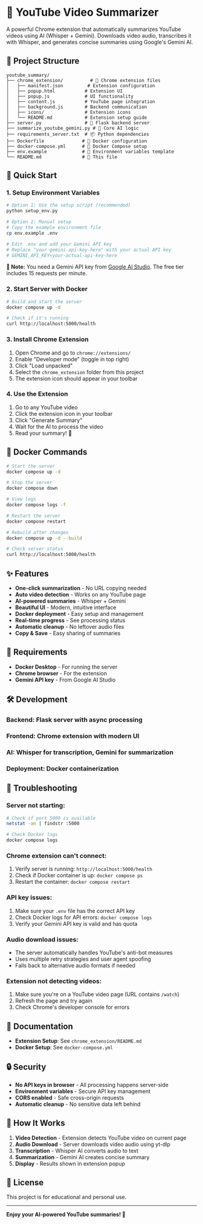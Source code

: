 # 🎥 YouTube Video Summarizer

A powerful Chrome extension that automatically summarizes YouTube videos using AI (Whisper + Gemini). Downloads video audio, transcribes it with Whisper, and generates concise summaries using Google's Gemini AI.

## 📁 Project Structure

```
youtube_summary/
├── chrome_extension/          # 🎯 Chrome extension files
│   ├── manifest.json         # Extension configuration
│   ├── popup.html           # Extension UI
│   ├── popup.js             # UI functionality
│   ├── content.js           # YouTube page integration
│   ├── background.js        # Backend communication
│   ├── icons/               # Extension icons
│   └── README.md            # Extension setup guide
├── server.py                # 🚀 Flask backend server
├── summarize_youtube_gemini.py # 🤖 Core AI logic
├── requirements_server.txt  # 📦 Python dependencies
├── Dockerfile              # 🐳 Docker configuration
├── docker-compose.yml      # 🐳 Docker Compose setup
├── env.example             # 📝 Environment variables template
└── README.md               # 📖 This file
```

## 🚀 Quick Start

### 1. Setup Environment Variables
```bash
# Option 1: Use the setup script (recommended)
python setup_env.py

# Option 2: Manual setup
# Copy the example environment file
cp env.example .env

# Edit .env and add your Gemini API key
# Replace "your-gemini-api-key-here" with your actual API key
# GEMINI_API_KEY=your-actual-api-key-here
```

**📝 Note:** You need a Gemini API key from [Google AI Studio](https://makersuite.google.com/app/apikey). The free tier includes 15 requests per minute.

### 2. Start Server with Docker
```bash
# Build and start the server
docker compose up -d

# Check if it's running
curl http://localhost:5000/health
```

### 3. Install Chrome Extension
1. Open Chrome and go to `chrome://extensions/`
2. Enable "Developer mode" (toggle in top right)
3. Click "Load unpacked"
4. Select the `chrome_extension` folder from this project
5. The extension icon should appear in your toolbar

### 4. Use the Extension
1. Go to any YouTube video
2. Click the extension icon in your toolbar
3. Click "Generate Summary"
4. Wait for the AI to process the video
5. Read your summary! 🎉

## 🐳 Docker Commands

```bash
# Start the server
docker compose up -d

# Stop the server
docker compose down

# View logs
docker compose logs -f

# Restart the server
docker compose restart

# Rebuild after changes
docker compose up -d --build

# Check server status
curl http://localhost:5000/health
```

## ✨ Features

- **One-click summarization** - No URL copying needed
- **Auto video detection** - Works on any YouTube page
- **AI-powered summaries** - Whisper + Gemini
- **Beautiful UI** - Modern, intuitive interface
- **Docker deployment** - Easy setup and management
- **Real-time progress** - See processing status
- **Automatic cleanup** - No leftover audio files
- **Copy & Save** - Easy sharing of summaries

## 🔧 Requirements

- **Docker Desktop** - For running the server
- **Chrome browser** - For the extension
- **Gemini API key** - From Google AI Studio

## 🛠️ Development

### **Backend:** Flask server with async processing
### **Frontend:** Chrome extension with modern UI
### **AI:** Whisper for transcription, Gemini for summarization
### **Deployment:** Docker containerization

## 🔧 Troubleshooting

### **Server not starting:**
```bash
# Check if port 5000 is available
netstat -an | findstr :5000

# Check Docker logs
docker compose logs
```

### **Chrome extension can't connect:**
1. Verify server is running: `http://localhost:5000/health`
2. Check if Docker container is up: `docker compose ps`
3. Restart the container: `docker compose restart`

### **API key issues:**
1. Make sure your `.env` file has the correct API key
2. Check Docker logs for API errors: `docker compose logs`
3. Verify your Gemini API key is valid and has quota

### **Audio download issues:**
- The server automatically handles YouTube's anti-bot measures
- Uses multiple retry strategies and user agent spoofing
- Falls back to alternative audio formats if needed

### **Extension not detecting videos:**
1. Make sure you're on a YouTube video page (URL contains `/watch`)
2. Refresh the page and try again
3. Check Chrome's developer console for errors

## 📖 Documentation

- **Extension Setup**: See `chrome_extension/README.md`
- **Docker Setup**: See `docker-compose.yml`

## 🔒 Security

- **No API keys in browser** - All processing happens server-side
- **Environment variables** - Secure API key management
- **CORS enabled** - Safe cross-origin requests
- **Automatic cleanup** - No sensitive data left behind

## 🎯 How It Works

1. **Video Detection** - Extension detects YouTube video on current page
2. **Audio Download** - Server downloads video audio using yt-dlp
3. **Transcription** - Whisper AI converts audio to text
4. **Summarization** - Gemini AI creates concise summary
5. **Display** - Results shown in extension popup

## 📝 License

This project is for educational and personal use.

---

**Enjoy your AI-powered YouTube summaries! 🎉**
